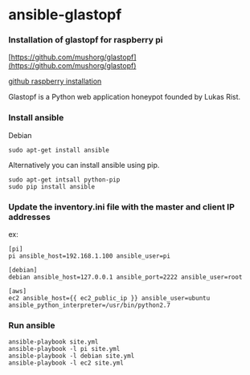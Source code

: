 #  ansible-glastopf

### Installation of glastopf for raspberry pi

[https://github.com/mushorg/glastopf](https://github.com/mushorg/glastopf)

[github raspberry installation](https://github.com/mushorg/glastopf/blob/master/docs/source/installation/installation_raspberry.rst)


Glastopf is a Python web application honeypot founded by Lukas Rist.

### Install ansible

Debian
```
sudo apt-get install ansible
```

Alternatively you can install ansible using pip.
```
sudo apt-get intsall python-pip
sudo pip install ansible
```

### Update the inventory.ini file with the master and client IP addresses

ex:
```
[pi]
pi ansible_host=192.168.1.100 ansible_user=pi

[debian]
debian ansible_host=127.0.0.1 ansible_port=2222 ansible_user=root

[aws]
ec2 ansible_host={{ ec2_public_ip }} ansible_user=ubuntu ansible_python_interpreter=/usr/bin/python2.7
```

### Run ansible

```
ansible-playbook site.yml 
ansible-playbook -l pi site.yml 
ansible-playbook -l debian site.yml 
ansible-playbook -l ec2 site.yml 
```
